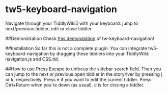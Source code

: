 # tw5-keyboard-navigation
Navigate through your TiddlyWiki5 with your keyboard: jump to next/previous tiddler, edit or close tiddler

##Demonstration
Check [this demonstation](http://maximilian-schillinger.de/tw5-keyboard-navigation.html) of tw-keyboard-navigation!

##Installation
So far this is not a complete plugin. You can integrate tw5-keyboard-navigation by dragging these tiddlers into your TiddlyWiki: navigation.js and CSS.tid.

##How to use
Press Escape to unfocus the sidebar search field.
Then you can jump to the next or previous open tiddler in the storyriver by pressing j or k, respectively.
Press e if you want to edit the current tiddler. Press Ctrl+Return when you're down (as usual).
c is for closing a tiddler.

